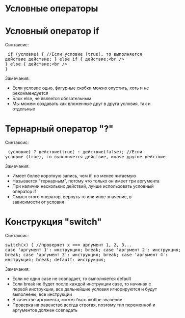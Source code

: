# Условные операторы

# Условный оператор if

Синтаксис: 
<xmp> if (условие) { //Если условие (true), то выполняется действие действие;
    } else if {
    действие;    
    } else {
    действие;   
    } </xmp>

Замечания:
<ul>
    <li>Если условие одно, фигурные скобки можно опустить, хоть и не рекоммендуется</li>
    <li>Блок else, не является обязательным</li>
    <li>Мы можем создавать как вложенные друг в друга условия, так и отдельные</li>
</ul>

# Тернарный оператор "?"

Синтаксис: 
<xmp> (условие) ? действие(true) : действие(false); //Если условие (true), то выполняется действие, иначе другое действие</xmp>

Замечания:
<ul>
    <li>Имеет более короткую запись, чем if, но менее читаемую</li>
    <li>Называется "тернарным", потому что только он имеет три аргумента</li>
    <li>При наличии нескольких действий, лучше использовать условный оператор if</li>
    <li>Смысл этого оператор, вернуть то или иное значение, в зависимости от условия</li>
</ul>

# Конструкция "switch"

Синтаксис: 
<xmp>switch(x) { //проверяет x === аргумент 1, 2, 3...
        case 'аргумент 1': инструкция; break;
        case 'аргумент 2': инструкция; break;
        case 'аргумент 3': инструкция; break;
        case 'аргумент 4': инструкция; break;
        default: инструкция;</xmp>

Замечания:
<ul>
    <li>Если не один case не совпадает, то выполняется default</li>
    <li>Если break не будет после каждой инструкции case, то начиная с первой инструкции, все дальнейшие условия игнорируются и будут выполнены, все инструкции</li>
    <li>В качестве аргумента, может быть любое значение</li>
    <li>Проверка на равенство всегда строгая, поэтому тип переменной и аргументов должен совпадать</li>
</ul>